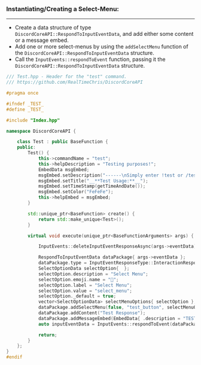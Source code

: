 ### **Instantiating/Creating a Select-Menu:**
---
- Create a data structure of type `DiscordCoreAPI::RespondToInputEventData`, and add either some content or a message embed.
- Add one or more select-menus by using the `addSelectMenu` function of the `DiscordCoreAPI::RespondToInputEventData` structure.
- Call the `InputEvents::respondToEvent` function, passing it the `DiscordCoreAPI::RespondToInputEventData` structure.
```cpp
/// Test.hpp - Header for the "test" command.
/// https://github.com/RealTimeChris/DiscordCoreAPI

#pragma once

#ifndef _TEST_
#define _TEST_

#include "Index.hpp"

namespace DiscordCoreAPI {

	class Test : public BaseFunction {
	public:
		Test() {
			this->commandName = "test";
			this->helpDescription = "Testing purposes!";
			EmbedData msgEmbed;
			msgEmbed.setDescription("------\nSimply enter !test or /test!\n------");
			msgEmbed.setTitle("__**Test Usage:**__");
			msgEmbed.setTimeStamp(getTimeAndDate());
			msgEmbed.setColor("FeFeFe");
			this->helpEmbed = msgEmbed;
		}

		std::unique_ptr<BaseFunction> create() {
			return std::make_unique<Test>();
		}

		virtual void execute(unique_ptr<BaseFunctionArguments> args) {

			InputEvents::deleteInputEventResponseAsync(args->eventData).get();

			RespondToInputEventData dataPackage{ args->eventData };
			dataPackage.type = InputEventResponseType::InteractionResponse;
			SelectOptionData selectOption{  };
			selectOption.description = "Select Menu";
			selectOption.emoji.name = "🏁";
			selectOption.label = "Select Menu"; 
			selectOption.value = "select_menu";
			selectOption._default = true;
			vector<SelectOptionData> selectMenuOptions{ selectOption };
			dataPackage.addSelectMenu(false, "test_button", selectMenuOptions, "Select-Menu", 1, 1);
			dataPackage.addContent("Test Response");
			dataPackage.addMessageEmbed(EmbedData{ .description = "TESTING!",.title = "Test Title" });
			auto inputEventData = InputEvents::respondToEvent(dataPackage);

			return;
		}
	};
}
#endif
```

